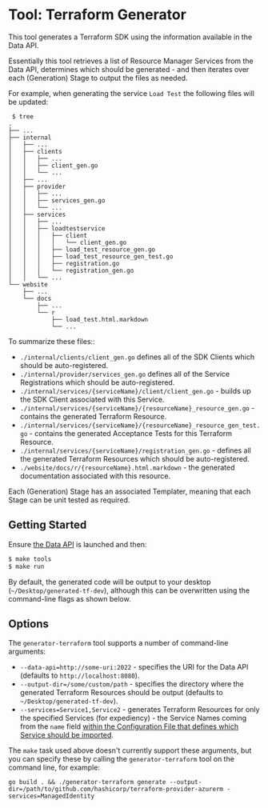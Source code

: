 # Tool: Terraform Generator

This tool generates a Terraform SDK using the information available in the Data API.

Essentially this tool retrieves a list of Resource Manager Services from the Data API, determines which should be generated - and then iterates over each (Generation) Stage to output the files as needed.

For example, when generating the service `Load Test` the following files will be updated:

```
 $ tree
.
├── ...
├── internal
│   ├── ...
│   ├── clients
│   │   ├── ...
│   │   ├── client_gen.go
│   │   └── ...
│   ├── ...
│   ├── provider
│   │   ├── ...
│   │   ├── services_gen.go
│   │   └── ...
│   ├── services
│   │   ├── ...
│   │   ├── loadtestservice
│   │   │   ├── client
│   │   │   │   └── client_gen.go
│   │   │   ├── load_test_resource_gen.go
│   │   │   ├── load_test_resource_gen_test.go
│   │   │   ├── registration.go
│   │   │   └── registration_gen.go
│   │   └── ...
└── website
    ├── ...
    └── docs
        ├── ...
        └── r
            ├── load_test.html.markdown
            └── ...
```

To summarize these files::

* `./internal/clients/client_gen.go` defines all of the SDK Clients which should be auto-registered.
* `./internal/provider/services_gen.go` defines all of the Service Registrations which should be auto-registered.
* `./internal/services/{serviceName}/client/client_gen.go` - builds up the SDK Client associated with this Service.
* `./internal/services/{serviceName}/{resourceName}_resource_gen.go` - contains the generated Terraform Resource.
* `./internal/services/{serviceName}/{resourceName}_resource_gen_test.go` - contains the generated Acceptance Tests for this Terraform Resource.
* `./internal/services/{serviceName}/registration_gen.go` - defines all the generated Terraform Resources which should be auto-registered.
* `./website/docs/r/{resourceName}.html.markdown` - the generated documentation associated with this resource.

Each (Generation) Stage has an associated Templater, meaning that each Stage can be unit tested as required.

## Getting Started

Ensure [the Data API](../../data) is launched and then:

```sh
$ make tools
$ make run
```

By default, the generated code will be output to your desktop (`~/Desktop/generated-tf-dev`), although this can be overwritten using the command-line flags as shown below.

## Options

The `generator-terraform` tool supports a number of command-line arguments:

* `--data-api=http://some-uri:2022` - specifies the URI for the Data API (defaults to `http://localhost:8080`).
* `--output-dir=/some/custom/path` - specifies the directory where the generated Terraform Resources should be output (defaults to `~/Desktop/generated-tf-dev`).
* `--services=Service1,Service2` - generates Terraform Resources for only the specified Services (for expediency) - the Service Names coming from the `name` field [within the Configuration File that defines which Service should be imported](`../../config/resource-manager.hcl`).

The `make` task used above doesn't currently support these arguments, but you can specify these by calling the `generator-terraform` tool on the command line, for example:

```shell
go build . && ./generator-terraform generate --output-dir=/path/to/github.com/hashicorp/terraform-provider-azurerm -services=ManagedIdentity
```
